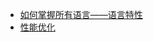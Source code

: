 * [如何掌握所有语言——语言特性](knowledge/language-features-are-important.md)
* [性能优化](knowledge/performance.md)
